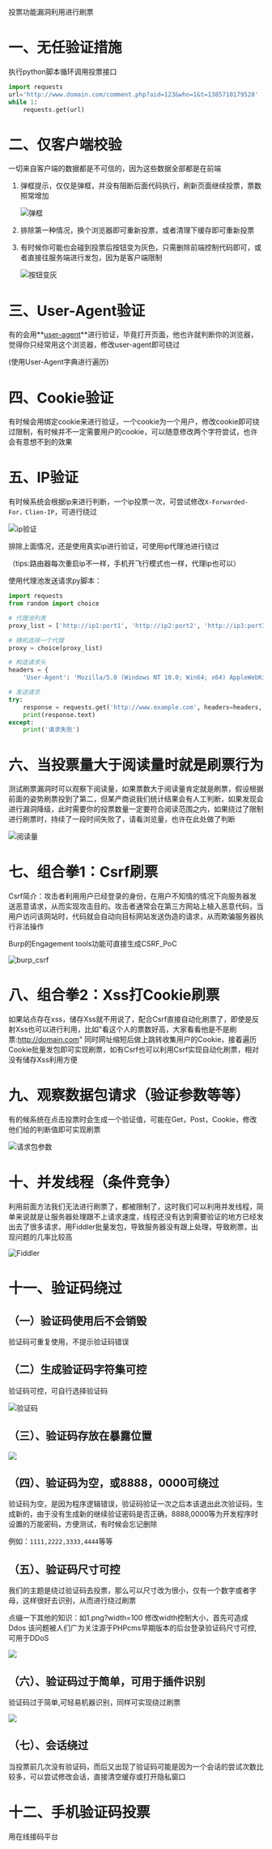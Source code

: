 投票功能漏洞利用进行刷票

# 一、无任验证措施

执行python脚本循环调用投票接口

```python
import requests
url='http://www.domain.com/comment.php?aid=123&who=1&t=1385710179528'
while 1:
    requests.get(url)
```

# 二、仅客户端校验

一切来自客户端的数据都是不可信的，因为这些数据全部都是在前端

1. 弹框提示，仅仅是弹框，并没有阻断后面代码执行，刷新页面继续投票，票数照常增加

   ![弹框](../img/tc.png)

2. 排除第一种情况，换个浏览器即可重新投票，或者清理下缓存即可重新投票

3. 有时候你可能也会碰到投票后按钮变为灰色，只需删除前端控制代码即可，或者直接往服务端进行发包，因为是客户端限制

   ![按钮变灰](../img/an.png)

# 三、User-Agent验证

有的会用**<u>user-agent</u>**进行验证，毕竟打开页面，他也许就判断你的浏览器，觉得你只经常用这个浏览器，修改user-agent即可绕过

(使用User-Agent字典进行遍历)

# 四、Cookie验证

有时候会用绑定cookie来进行验证，一个cookie为一个用户，修改cookie即可绕过限制，有时候并不一定需要用户的cookie，可以随意修改两个字符尝试，也许会有意想不到的效果

# 五、IP验证

有时候系统会根据ip来进行判断，一个ip投票一次，可尝试修改`X-Forwarded-For，Clien-IP`，可进行绕过

![ip验证](../img/ip.png)

排除上面情况，还是使用真实ip进行验证，可使用ip代理池进行绕过

（tips:路由器每次重启ip不一样，手机开飞行模式也一样，代理ip也可以）

使用代理池发送请求py脚本：

```python
import requests
from random import choice

# 代理池列表
proxy_list = ['http://ip1:port1', 'http://ip2:port2', 'http://ip3:port3']

# 随机选择一个代理
proxy = choice(proxy_list)

# 构造请求头
headers = {
    'User-Agent': 'Mozilla/5.0 (Windows NT 10.0; Win64; x64) AppleWebKit/537.36 (KHTML, like Gecko) Chrome/58.0.3029.110 Safari/537.3'}

# 发送请求
try:
    response = requests.get('http://www.example.com', headers=headers, proxies={'http': proxy})
    print(response.text)
except:
    print('请求失败')
```

# 六、当投票量大于阅读量时就是刷票行为

测试刷票漏洞时可以观察下阅读量，如果票数大于阅读量肯定就是刷票，假设根据前面的姿势刷票投到了第二，但某产商说我们统计结果会有人工判断，如果发现会进行漏洞降级，此时需要你的投票数量一定要符合阅读范围之内，如果绕过了限制进行刷票时，持续了一段时间失败了，请看浏览量，也许在此处做了判断

![阅读量](../img/yd.png)

# 七、组合拳1：Csrf刷票

Csrf简介：攻击者利用用户已经登录的身份，在用户不知情的情况下向服务器发送恶意请求，从而实现攻击目的。攻击者通常会在第三方网站上植入恶意代码，当用户访问该网站时，代码就会自动向目标网站发送伪造的请求，从而欺骗服务器执行非法操作

Burp的Engagement tools功能可直接生成CSRF_PoC

![burp_csrf](../img/burp_csrf.png)

# 八、组合拳2：Xss打Cookie刷票

如果站点存在xss，储存Xss就不用说了，配合Csrf直接自动化刷票了，即使是反射Xss也可以进行利用，比如"看这个人的票数好高，大家看看他是不是刷票:http://domain.com" 同时网址缩短后做上跳转收集用户的Cookie，接着遍历Cookie批量发包即可实现刷票，如有Csrf也可以利用Csrf实现自动化刷票，相对没有储存Xss利用方便

# 九、观察数据包请求（验证参数等等）

有的候系统在点击投票时会生成一个验证值，可能在Get，Post，Cookie，修改他们给的判断值即可实现刷票

![请求包参数](../img/cs.png)

# 十、并发线程（条件竞争）

利用前面方法我们无法进行刷票了，都被限制了，这时我们可以利用并发线程，简单来说就是让服务器处理跟不上请求速度，线程还没有达到需要验证的地方已经发出去了很多请求，用Fiddler批量发包，导致服务器没有跟上处理，导致刷票，出现问题的几率比较高

![Fiddler](../img/fiddler.png)

# 十一、验证码绕过

## （一）验证码使用后不会销毁

验证码可重复使用，不提示验证码错误

## （二）生成验证码字符集可控

验证码可控，可自行选择验证码

![验证码](../img/yzm.png)

## （三）、验证码存放在暴露位置

![](../img/yzm_bl.jpg)

## （四）、验证码为空，或8888，0000可绕过

验证码为空，是因为程序逻辑错误，验证码验证一次之后本该退出此次验证码，生成新的，由于没有生成新的继续验证密码是否正确，8888,0000等为开发程序时设置的万能密码，方便测试，有时候会忘记删除

例如：`1111,2222,3333,4444`等等

## （五）、验证码尺寸可控

我们的主题是绕过验证码去投票，那么可以尺寸改为很小，仅有一个数字或者字母，这样很好去识别，从而进行绕过刷票

点缀一下其他的知识：如1.png?width=100      修改width控制大小，首先可造成Ddos
该问题被人们广为关注源于PHPcms早期版本的后台登录验证码尺寸可控,可用于DDoS

![](../img/yzm_cc.png)

##  （六）、验证码过于简单，可用于插件识别

验证码过于简单,可轻易机器识别，同样可实现绕过刷票

![](../img/yzm_jd.png)

## （七）、会话绕过

当投票前几次没有验证码，而后又出现了验证码可能是因为一个会话的尝试次数比较多，可以尝试修改会话，直接清空缓存或打开隐私窗口

# 十二、手机验证码投票

用在线接码平台